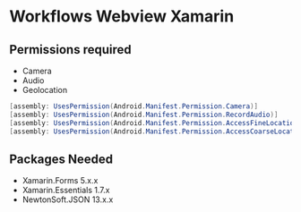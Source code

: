 # Workflows Webview Xamarin

## Permissions required

- Camera
- Audio
- Geolocation

```csharp
[assembly: UsesPermission(Android.Manifest.Permission.Camera)]
[assembly: UsesPermission(Android.Manifest.Permission.RecordAudio)]
[assembly: UsesPermission(Android.Manifest.Permission.AccessFineLocation)]
[assembly: UsesPermission(Android.Manifest.Permission.AccessCoarseLocation)]
```

## Packages Needed

- Xamarin.Forms 5.x.x
- Xamarin.Essentials 1.7.x
- NewtonSoft.JSON 13.x.x